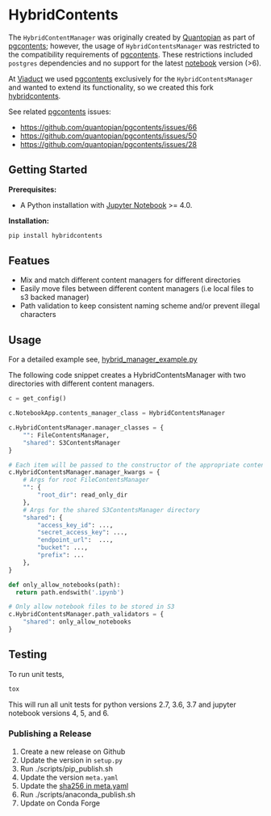 HybridContents
======================

The `HybridContentManager` was originally created by [Quantopian](https://www.quantopian.com/) as part of [pgcontents](https://github.com/quantopian/pgcontents); however, the usage of `HybridContentsManager` was restricted to the compatibility requirements of [pgcontents](https://github.com/quantopian/pgcontents). These restrictions included `postgres` dependencies and no support for the latest [notebook](https://pypi.org/project/notebook/) version (>6).

At [Viaduct](https://viaduct.ai) we used [pgcontents](https://github.com/quantopian/pgcontents) exclusively for the `HybridContentsManager` and wanted to extend its functionality, so we created this fork [hybridcontents](https://github.com/viaduct-ai/hybridcontents).

See related [pgcontents](https://github.com/quantopian/pgcontents) issues:
- https://github.com/quantopian/pgcontents/issues/66
- https://github.com/quantopian/pgcontents/issues/50
- https://github.com/quantopian/pgcontents/issues/28

Getting Started
---------------
**Prerequisites:**
 - A Python installation with [Jupyter Notebook](https://github.com/jupyter/notebook) >= 4.0.

**Installation:**

```bash
pip install hybridcontents
```

Featues
-----
- Mix and match different content managers for different directories 
- Easily move files between different content managers (i.e local files to s3 backed manager) 
- Path validation to keep consistent naming scheme and/or prevent illegal characters

Usage
-----
For a detailed example see, [hybrid_manager_example.py](https://github.com/viaduct-ai/hybridcontents/blob/master/examples/hybrid_manager_example.py)

The following code snippet creates a HybridContentsManager with two directories with different content managers. 

```python
c = get_config()

c.NotebookApp.contents_manager_class = HybridContentsManager

c.HybridContentsManager.manager_classes = {
    "": FileContentsManager,
    "shared": S3ContentsManager
}

# Each item will be passed to the constructor of the appropriate content manager.
c.HybridContentsManager.manager_kwargs = {
    # Args for root FileContentsManager
    "": {
        "root_dir": read_only_dir
    },
    # Args for the shared S3ContentsManager directory
    "shared": {
        "access_key_id": ...,
        "secret_access_key": ...,
        "endpoint_url":  ...,
        "bucket": ...,
        "prefix": ...
    },
}

def only_allow_notebooks(path):
  return path.endswith('.ipynb')

# Only allow notebook files to be stored in S3
c.HybridContentsManager.path_validators = {
    "shared": only_allow_notebooks
}
```


Testing
-------
To run unit tests, 

```bash
tox
```

This will run all unit tests for python versions 2.7, 3.6, 3.7 and jupyter notebook versions 4, 5, and 6.

### Publishing a Release

1. Create a new release on Github
2. Update the version in `setup.py`
3. Run ./scripts/pip_publish.sh
4. Update the version `meta.yaml`
5. Update the [sha256 in meta.yaml](https://github.com/conda-forge/staged-recipes/wiki/Frequently-asked-questions#2-how-do-i-populate-the-hash-field)
6. Run ./scripts/anaconda_publish.sh
7. Update on Conda Forge
